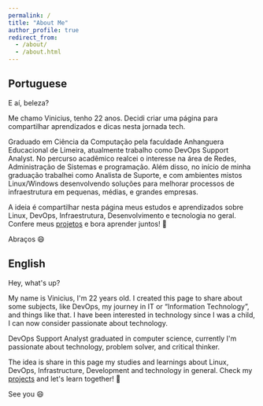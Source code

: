 ```yaml
---
permalink: /
title: "About Me"
author_profile: true
redirect_from: 
  - /about/
  - /about.html
---
```


## Portuguese ##
E aí, beleza? 

Me chamo Vinicius, tenho 22 anos. Decidi criar uma página para compartilhar aprendizados e dicas nesta jornada tech.

Graduado em Ciência da Computação pela faculdade Anhanguera Educacional de Limeira, atualmente trabalho como DevOps Support Analyst. No percurso acadêmico realcei o interesse na área de Redes, Administração de Sistemas e programação. Além disso, no início de minha graduação trabalhei como Analista de Suporte, e com ambientes mistos Linux/Windows desenvolvendo soluções para melhorar processos de infraestrutura em pequenas, médias, e grandes empresas.

A ideia é compartilhar nesta página meus estudos e aprendizados sobre Linux, DevOps, Infraestrutura, Desenvolvimento e tecnologia no geral. Confere meus [projetos](https://vinicius-deoliveira.github.io/year-archive/) e bora aprender juntos! 🚀

Abraços 😄

## English ##
Hey, what's up?

My name is Vinicius, I'm 22 years old. I created this page to share about some subjects, like DevOps, my journey in IT or “Information Technology”, and things like that. I have been interested in technology since I was a child, I can now consider passionate about technology.

DevOps Support Analyst graduated in computer science, currently I'm passionate about technology, problem solver, and critical thinker.

The idea is share in this page my studies and learnings about Linux, DevOps, Infrastructure, Development and technology in general. Check my [projects](https://vinicius-deoliveira.github.io/year-archive/) and let's learn together! 🚀

See you 😄

